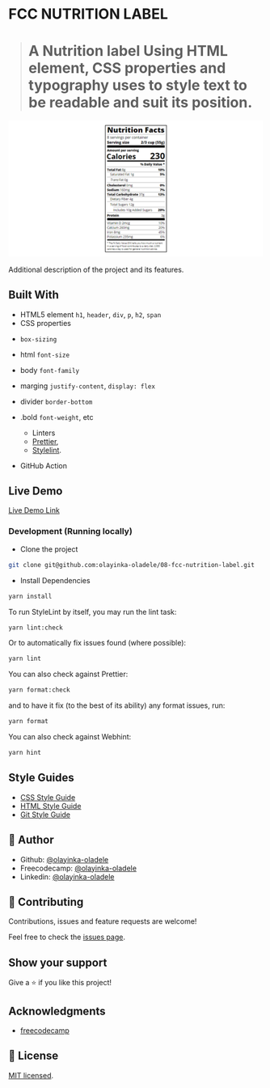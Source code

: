 # FCC NUTRITION LABEL

> # A Nutrition label Using HTML element, CSS properties and typography uses to style text to be readable and suit its position.

![screenshot](./app_screenshot.png)

Additional description of the project and its features.

## Built With

- HTML5 element
  `h1`, `header`, `div`, `p`, `h2`, `span`
- CSS properties

* `box-sizing`

- html
  `font-size`
- body
  `font-family`
- marging
  `justify-content`, `display: flex`
- divider
  `border-bottom`
- .bold
  `font-weight`, etc

  - Linters
  - [Prettier](https://prettier.io/),
  - [Stylelint](https://stylelint.io/).

- GitHub Action

## Live Demo

[Live Demo Link](https://fcc-nutrition-label-oladele.netlify.app/)

### Development (Running locally)

- Clone the project

```bash
git clone git@github.com:olayinka-oladele/08-fcc-nutrition-label.git

```

- Install Dependencies

```bash
yarn install
```

To run StyleLint by itself, you may run the lint task:

```bash
yarn lint:check
```

Or to automatically fix issues found (where possible):

```bash
yarn lint
```

You can also check against Prettier:

```bash
yarn format:check
```

and to have it fix (to the best of its ability) any format issues, run:

```bash
yarn format
```

You can also check against Webhint:

```bash
yarn hint
```

## Style Guides

- [CSS Style Guide](http://udacity.github.io/frontend-nanodegree-styleguide/css.html)
- [HTML Style Guide](http://udacity.github.io/frontend-nanodegree-styleguide/index.html)
- [Git Style Guide](https://udacity.github.io/git-styleguide/)

## 👤 Author

- Github: [@olayinka-oladele](https://github.com/olayinka-oladele)
- Freecodecamp: [@olayinka-oladele](https://freecodecamp.com/author)
- Linkedin: [@olayinka-oladele](https://www.linkedin.com/in/author/)

## 🤝 Contributing

Contributions, issues and feature requests are welcome!

Feel free to check the [issues page](../../issues).

## Show your support

Give a ⭐️ if you like this project!

## Acknowledgments

- [freecodecamp](https://www.freecodecamp.org/learn/2022/responsive-web-design/learn-typography-by-building-a-nutrition-label/step-67)

## 📝 License

[MIT licensed](./LICENSE).
